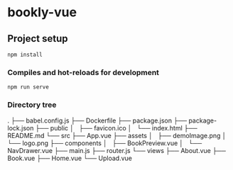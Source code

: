 # bookly-vue

## Project setup
```
npm install
```

### Compiles and hot-reloads for development
```
npm run serve
```

### Directory tree
.
├── babel.config.js
├── Dockerfile
├── package.json
├── package-lock.json
├── public
│   ├── favicon.ico
│   └── index.html
├── README.md
└── src
    ├── App.vue
    ├── assets
    │   ├── demoImage.png
    │   └── logo.png
    ├── components
    │   ├── BookPreview.vue
    │   └── NavDrawer.vue
    ├── main.js
    ├── router.js
    └── views
        ├── About.vue
        ├── Book.vue
        ├── Home.vue
        └── Upload.vue

